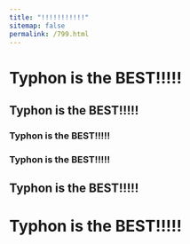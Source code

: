 ```yaml
---
title: "!!!!!!!!!!!"
sitemap: false
permalink: /799.html
---
```


# Typhon is the BEST!!!!!
## Typhon is the BEST!!!!!
### Typhon is the BEST!!!!!
### Typhon is the BEST!!!!!
## Typhon is the BEST!!!!!
# Typhon is the BEST!!!!!